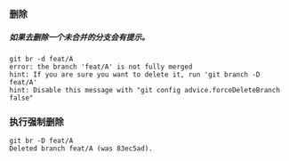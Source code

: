 
### 删除
##### 如果去删除一个未合并的分支会有提示。
```
git br -d feat/A
error: the branch 'feat/A' is not fully merged
hint: If you are sure you want to delete it, run 'git branch -D feat/A'
hint: Disable this message with "git config advice.forceDeleteBranch false"
```

### 执行强制删除

```
git br -D feat/A
Deleted branch feat/A (was 83ec5ad).
```